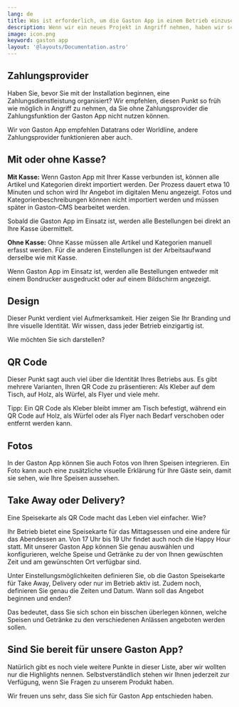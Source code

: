 ```yaml
---
lang: de
title: Was ist erforderlich, um die Gaston App in einem Betrieb einzusetzen?
description: Wenn wir ein neues Projekt in Angriff nehmen, haben wir schon Kribbeln im Bauch. Es gibt so viele Punkte, an die wir denken müssen, dass wir manchmal das eine oder andere Detail vergessen. Wir haben eine Checkliste erstellt, in der Sie Schritt für Schritt alles überprüfen können, was Sie brauchen, damit Sie unsere Gaston App in Ihrem Betrieb einsetzen können.
image: icon.png
keyword: gaston app
layout: '@layouts/Documentation.astro'
---
```


## Zahlungsprovider

Haben Sie, bevor Sie mit der Installation beginnen, eine Zahlungsdienstleistung organisiert? Wir empfehlen, diesen Punkt so früh wie möglich in Angriff zu nehmen, da Sie ohne Zahlungsprovider die Zahlungsfunktion der Gaston App nicht nutzen können.

Wir von Gaston App empfehlen Datatrans oder Worldline, andere Zahlungsprovider funktionieren aber auch.

## Mit oder ohne Kasse?

__Mit Kasse:__ Wenn Gaston App mit Ihrer Kasse verbunden ist, können alle Artikel und Kategorien direkt importiert werden. Der Prozess dauert etwa 10 Minuten und schon wird Ihr Angebot im digitalen Menu angezeigt. Fotos und Kategorienbeschreibungen können nicht importiert werden und müssen später in Gaston-CMS bearbeitet werden.

Sobald die Gaston App im Einsatz ist, werden alle Bestellungen bei direkt an Ihre Kasse übermittelt.

__Ohne Kasse:__ Ohne Kasse müssen alle Artikel und Kategorien manuell erfasst werden. Für die anderen Einstellungen ist der Arbeitsaufwand derselbe wie mit Kasse.

Wenn Gaston App im Einsatz ist, werden alle Bestellungen entweder mit einem Bondrucker ausgedruckt  oder auf einem Bildschirm angezeigt.

## Design

Dieser Punkt verdient viel Aufmerksamkeit. Hier zeigen Sie Ihr Branding und Ihre visuelle Identität. Wir wissen, dass jeder Betrieb einzigartig ist.

Wie möchten Sie sich darstellen?

## QR Code

Dieser Punkt sagt auch viel über die Identität Ihres Betriebs aus. Es gibt mehrere Varianten, Ihren QR Code zu präsentieren: Als Kleber auf dem Tisch, auf Holz, als Würfel, als Flyer und viele mehr.

Tipp: Ein QR Code als Kleber bleibt immer am Tisch befestigt, während ein QR Code auf Holz, als Würfel oder als Flyer nach Bedarf verschoben oder entfernt werden kann.

## Fotos

In der Gaston App können Sie auch Fotos von Ihren Speisen integrieren. Ein Foto kann auch eine zusätzliche visuelle Erklärung für Ihre Gäste sein, damit sie sehen, wie Ihre Speisen aussehen.

## Take Away oder Delivery?

Eine Speisekarte als QR Code macht das Leben viel einfacher. Wie?

Ihr Betrieb bietet eine Speisekarte für das Mittagsessen und eine andere für das Abendessen an. Von 17 Uhr bis 19 Uhr findet auch noch die Happy Hour statt. Mit unserer Gaston App können Sie genau auswählen und konfigurieren, welche Speise und Getränke zu der von Ihnen gewüschten Zeit und am gewünschten Ort verfügbar sind.

Unter Einstellungsmöglichkeiten definieren Sie, ob die Gaston Speisekarte für Take Away, Delivery oder nur im Betrieb aktiv ist. Zudem noch, definieren Sie genau die Zeiten und Datum. Wann soll das Angebot beginnen und enden?

Das bedeutet, dass Sie sich schon ein bisschen überlegen können, welche Speisen und Getränke zu den verschiedenen Anlässen angeboten werden sollen.

## Sind Sie bereit für unsere Gaston App?

Natürlich gibt es noch viele weitere Punkte in dieser Liste, aber wir wollten nur die Highlights nennen. Selbstverständlich stehen wir Ihnen jederzeit zur Verfügung, wenn Sie Fragen zu unserem Produkt haben.

Wir freuen uns sehr, dass Sie sich für Gaston App entschieden haben.
